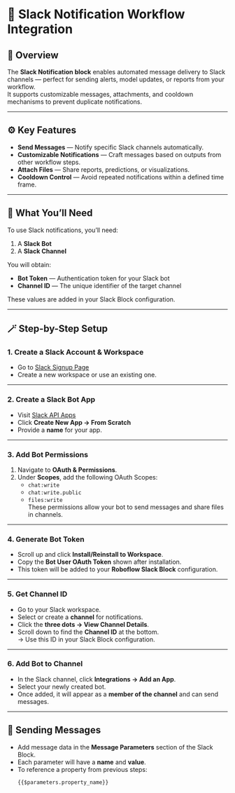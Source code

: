 # 🧩 Slack Notification Workflow Integration

## 📘 Overview
The **Slack Notification block** enables automated message delivery to Slack channels — perfect for sending alerts, model updates, or reports from your workflow.  
It supports customizable messages, attachments, and cooldown mechanisms to prevent duplicate notifications.

---

## ⚙️ Key Features
- **Send Messages** — Notify specific Slack channels automatically.  
- **Customizable Notifications** — Craft messages based on outputs from other workflow steps.  
- **Attach Files** — Share reports, predictions, or visualizations.  
- **Cooldown Control** — Avoid repeated notifications within a defined time frame.  

---

## 🧠 What You’ll Need
To use Slack notifications, you’ll need:
1. A **Slack Bot**  
2. A **Slack Channel**

You will obtain:
- **Bot Token** — Authentication token for your Slack bot  
- **Channel ID** — The unique identifier of the target channel  

These values are added in your Slack Block configuration.

---

## 🪄 Step-by-Step Setup

### 1. Create a Slack Account & Workspace
- Go to [Slack Signup Page](https://slack.com/intl/en-in/get-started#/createnew)  
- Create a new workspace or use an existing one.

---

### 2. Create a Slack Bot App
- Visit [Slack API Apps](https://api.slack.com/apps?ref=blog.roboflow.com)  
- Click **Create New App → From Scratch**  
- Provide a **name** for your app.

---

### 3. Add Bot Permissions
1. Navigate to **OAuth & Permissions**.  
2. Under **Scopes**, add the following OAuth Scopes:
   - `chat:write`
   - `chat:write.public`
   - `files:write`  
   These permissions allow your bot to send messages and share files in channels.

---

### 4. Generate Bot Token
- Scroll up and click **Install/Reinstall to Workspace**.  
- Copy the **Bot User OAuth Token** shown after installation.  
- This token will be added to your **Roboflow Slack Block** configuration.

---

### 5. Get Channel ID
- Go to your Slack workspace.  
- Select or create a **channel** for notifications.  
- Click the **three dots → View Channel Details**.  
- Scroll down to find the **Channel ID** at the bottom.  
  → Use this ID in your Slack Block configuration.

---

### 6. Add Bot to Channel
- In the Slack channel, click **Integrations → Add an App**.  
- Select your newly created bot.  
- Once added, it will appear as a **member of the channel** and can send messages.

---

## 💬 Sending Messages
- Add message data in the **Message Parameters** section of the Slack Block.  
- Each parameter will have a **name** and **value**.  
- To reference a property from previous steps:
  ```text
  {{$parameters.property_name}}
